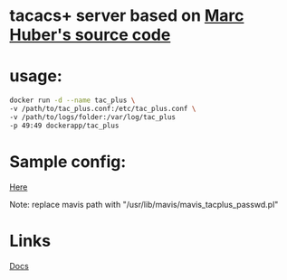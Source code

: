 # tacacs+ server based on [Marc Huber's source code](http://www.pro-bono-publico.de/projects/tac_plus.html)
# usage:
```sh
docker run -d --name tac_plus \
-v /path/to/tac_plus.conf:/etc/tac_plus.conf \
-v /path/to/logs/folder:/var/log/tac_plus
-p 49:49 dockerapp/tac_plus
```

# Sample config:
[Here](https://www.pro-bono-publico.de/projects/tac_plus.html#AEN161)

Note: replace mavis path with "/usr/lib/mavis/mavis_tacplus_passwd.pl"


# Links
[Docs](http://www.pro-bono-publico.de/projects/tac_plus.html)
